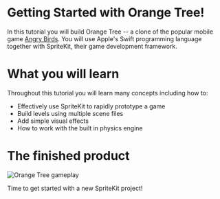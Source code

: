 # Getting Started with Orange Tree!

In this tutorial you will build Orange Tree -- a clone of the popular mobile game [Angry Birds](https://itunes.apple.com/us/app/ab-classic/id343200656). 
You will use Apple's Swift programming language together with SpriteKit, their game development framework.

# What you will learn

Throughout this tutorial you will learn many concepts including how to:

- Effectively use SpriteKit to rapidly prototype a game
- Build levels using multiple scene files
- Add simple visual effects
- How to work with the built in physics engine

<!-- The above section needs to be expanded. Maybe once the tutorial is finished? It's a bit unclear at this stage. -->

# The finished product

![Orange Tree gameplay](./assets/preview.gif)

Time to get started with a new SpriteKit project!
